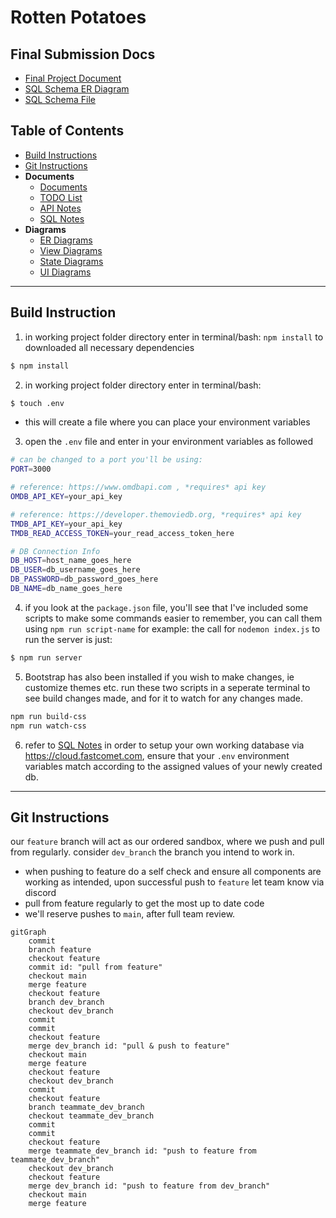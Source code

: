 # Rotten Potatoes
## Final Submission Docs
- [Final Project Document](./docs/FinalProject_RottenPotatoes.pdf)
- [SQL Schema ER Diagram](/docs/img/er-dgrm-rotten-potatoes.png)
- [SQL Schema File](./docs/rotten_potatoes.sql)
## Table of Contents
- [Build Instructions](#build-instruction)
- [Git Instructions](#git-instructions)
- **Documents** 
  - [Documents](/docs/README.md)
  - [TODO List](/docs/plan/TODO.md)
  - [API Notes](/docs/plan/API%20Notes.md)
  - [SQL Notes](/docs/plan/SQL%20Notes.md)
- **Diagrams**
  - [ER Diagrams](/docs/plan/diagrams/er.md)
  - [View Diagrams](/docs/plan/diagrams/view.md)
  - [State Diagrams](/docs/plan/diagrams/state.md)
  - [UI Diagrams](/docs/plan/diagrams/ui.md)

---
## Build Instruction
1) in working project folder directory enter in terminal/bash: `npm install` to downloaded all necessary dependencies
```bash
$ npm install
```
2) in working project folder directory enter in terminal/bash:
```bash
$ touch .env
```
  - this will create a file where you can place your environment variables

3) open the `.env` file and enter in your environment variables as followed
```bash
# can be changed to a port you'll be using:
PORT=3000

# reference: https://www.omdbapi.com , *requires* api key
OMDB_API_KEY=your_api_key

# reference: https://developer.themoviedb.org, *requires* api key
TMDB_API_KEY=your_api_key
TMDB_READ_ACCESS_TOKEN=your_read_access_token_here

# DB Connection Info
DB_HOST=host_name_goes_here
DB_USER=db_username_goes_here
DB_PASSWORD=db_password_goes_here
DB_NAME=db_name_goes_here
```
4) if you look at the `package.json` file, you'll see that I've included some scripts to make some commands easier to remember, you can call them using `npm run script-name`
for example: the call for `nodemon index.js` to run the server is just:
```bash
$ npm run server
```

5) Bootstrap has also been installed if you wish to make changes, ie customize themes etc. run these two scripts in a seperate terminal to see build changes made, and for it to watch for any changes made.
```bash
npm run build-css
npm run watch-css
```

6) refer to [SQL Notes](/docs/plan/SQL%20Notes.md) in order to setup your own working database via https://cloud.fastcomet.com, ensure that your `.env` environment variables match according to the assigned values of your newly created db.
---
## Git Instructions
our `feature` branch will act as our ordered sandbox, where we push and pull from regularly. consider `dev_branch` the branch you intend to work in.
- when pushing to feature do a self check and ensure all components are working as intended, upon successful push to `feature` let team know via discord
- pull from feature regularly to get the most up to date code
- we'll reserve pushes to `main`, after full team review.
```mermaid
gitGraph
    commit
    branch feature
    checkout feature
    commit id: "pull from feature"
    checkout main
    merge feature
    checkout feature 
    branch dev_branch
    checkout dev_branch
    commit
    commit
    checkout feature
    merge dev_branch id: "pull & push to feature"
    checkout main
    merge feature
    checkout feature
    checkout dev_branch
    commit
    checkout feature
    branch teammate_dev_branch
    checkout teammate_dev_branch
    commit
    commit
    checkout feature
    merge teammate_dev_branch id: "push to feature from teammate_dev_branch"
    checkout dev_branch
    checkout feature
    merge dev_branch id: "push to feature from dev_branch"
    checkout main
    merge feature

    


```